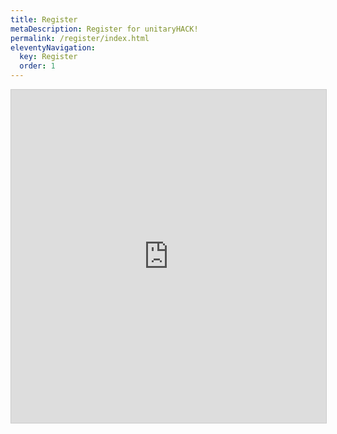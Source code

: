 ```yaml
---
title: Register
metaDescription: Register for unitaryHACK!
permalink: /register/index.html
eleventyNavigation:
  key: Register
  order: 1
---
```


<iframe class="airtable-embed" src="https://airtable.com/embed/app5sTD1ailjCEft1/pag7CoNawqpRfN6Oo/form" frameborder="0" onmousewheel="" width="100%" height="533" style="background: transparent; border: 1px solid #ccc;"></iframe>
